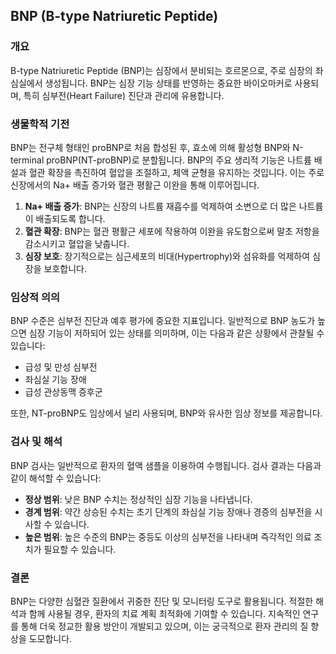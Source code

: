 

## BNP (B-type Natriuretic Peptide)

### 개요
B-type Natriuretic Peptide (BNP)는 심장에서 분비되는 호르몬으로, 주로 심장의 좌심실에서 생성됩니다. BNP는 심장 기능 상태를 반영하는 중요한 바이오마커로 사용되며, 특히 심부전(Heart Failure) 진단과 관리에 유용합니다.

### 생물학적 기전
BNP는 전구체 형태인 proBNP로 처음 합성된 후, 효소에 의해 활성형 BNP와 N-terminal proBNP(NT-proBNP)로 분할됩니다. BNP의 주요 생리적 기능은 나트륨 배설과 혈관 확장을 촉진하여 혈압을 조절하고, 체액 균형을 유지하는 것입니다. 이는 주로 신장에서의 Na+ 배출 증가와 혈관 평활근 이완을 통해 이루어집니다.

1. **Na+ 배출 증가**: BNP는 신장의 나트륨 재흡수를 억제하여 소변으로 더 많은 나트륨이 배출되도록 합니다.
2. **혈관 확장**: BNP는 혈관 평활근 세포에 작용하여 이완을 유도함으로써 말초 저항을 감소시키고 혈압을 낮춥니다.
3. **심장 보호**: 장기적으로는 심근세포의 비대(Hypertrophy)와 섬유화를 억제하여 심장을 보호합니다.

### 임상적 의의
BNP 수준은 심부전 진단과 예후 평가에 중요한 지표입니다. 일반적으로 BNP 농도가 높으면 심장 기능이 저하되어 있는 상태를 의미하며, 이는 다음과 같은 상황에서 관찰될 수 있습니다:

- 급성 및 만성 심부전
- 좌심실 기능 장애
- 급성 관상동맥 증후군

또한, NT-proBNP도 임상에서 널리 사용되며, BNP와 유사한 임상 정보를 제공합니다.

### 검사 및 해석
BNP 검사는 일반적으로 환자의 혈액 샘플을 이용하여 수행됩니다. 검사 결과는 다음과 같이 해석할 수 있습니다:

- **정상 범위**: 낮은 BNP 수치는 정상적인 심장 기능을 나타냅니다.
- **경계 범위**: 약간 상승된 수치는 초기 단계의 좌심실 기능 장애나 경증의 심부전을 시사할 수 있습니다.
- **높은 범위**: 높은 수준의 BNP는 중등도 이상의 심부전을 나타내며 즉각적인 의료 조치가 필요할 수 있습니다.

### 결론
BNP는 다양한 심혈관 질환에서 귀중한 진단 및 모니터링 도구로 활용됩니다. 적절한 해석과 함께 사용될 경우, 환자의 치료 계획 최적화에 기여할 수 있습니다. 지속적인 연구를 통해 더욱 정교한 활용 방안이 개발되고 있으며, 이는 궁극적으로 환자 관리의 질 향상을 도모합니다.